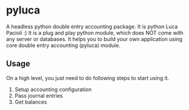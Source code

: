 # pyluca
A headless python double entry accounting package. It is python Luca Pacioli :) 
It is a plug and play python module, which does NOT come with any server or databases.
It helps you to build your own application using core double entry accounting (pyluca)
module.

## Usage
On a high level, you just need to do following steps to start using it.
1. Setup accounting configuration
2. Pass journal entries
3. Get balances


